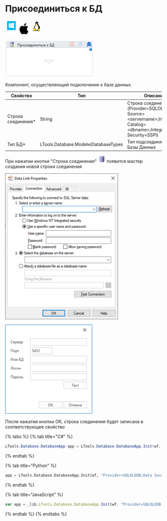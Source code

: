 # Присоединиться к БД

![](<../../../.gitbook/assets/image (100) (1) (1) (1) (1) (2) (290).png>)

![](<../../../.gitbook/assets/image (330).png>)

Компонент, осуществляющий подключение к базе данных.

| Свойство            | Тип                                 | Описание                                                                                                                |
| ------------------- | ----------------------------------- | ----------------------------------------------------------------------------------------------------------------------- |
| Строка соединения\* | String                              | Строка соединения с БД (Provider=SQLOLEDB;Data Source=\<servername>;Initial Catalog=\<dbname>;Integrated Security=SSPI) |
| Тип БД\*            | LTools.Database.ModelюDatabaseTypes | Тип подсоединяемой Базы Данных                                                                                          |

При нажатии кнопки "Строка соединения" <img src="../../../.gitbook/assets/connection_editor_button.png" alt="" data-size="line"> появится мастер создания новой строки соединения

![Для Ole DB](<../../../.gitbook/assets/image (301).png>)

![Для Postgre Sql](<../../../.gitbook/assets/image (383).png>)

После нажатия кнопки OK, строка соединения будет записана в соответствующее свойство

{% tabs %}
{% tab title="C#" %}
```csharp
LTools.Database.DatabaseApp app = LTools.Database.DatabaseApp.Init(wf, "Provider=SQLOLEDB;Data Source=<servername>;Initial Catalog=<dbname>;Integrated Security=SSPI");
```
{% endtab %}

{% tab title="Python" %}
```python
app = LTools.Database.DatabaseApp.Init(wf, "Provider=SQLOLEDB;Data Source=<servername>;Initial Catalog=<dbname>;Integrated Security=SSPI")
```
{% endtab %}

{% tab title="JavaScript" %}
```javascript
var app = _lib.LTools.Database.DatabaseApp.Init(wf, "Provider=SQLOLEDB;Data Source=<servername>;Initial Catalog=<dbname>;Integrated Security=SSPI");
```
{% endtab %}
{% endtabs %}
